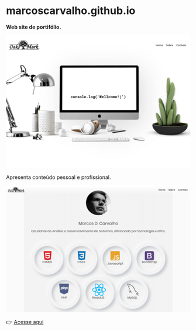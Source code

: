# marcoscarvalho.github.io  

**Web site de portifólio.**  

[![](./assets/images/homepage1.png)](https://marcoscarvalho-tk.github.io/marcoscarvalho.github.io/)  

Apresenta conteúdo pessoal e profissional.  

[![](./assets/images/homepage2.png)](https://marcoscarvalho-tk.github.io/marcoscarvalho.github.io/)  

👉 [Acesse aqui](https://marcoscarvalho-tk.github.io/marcoscarvalho.github.io/)